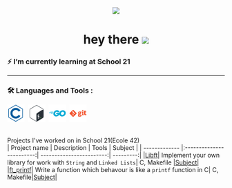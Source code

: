 <div id="header" align="center">
  <img src="https://media.giphy.com/media/xVRRDVP6lqtNQJrzN7/giphy.gif" width="100"/>
</div>

<h1 align="center">
  hey there
  <img src="https://media.giphy.com/media/hvRJCLFzcasrR4ia7z/giphy.gif" width="30px"/>
</h1>

### ⚡ I’m currently learning at School 21

<!-- [![jaeskim's 42 stats](https://badge42.herokuapp.com/api/stats/nfarfetc)](https://github.com/JaeSeoKim/badge42) -->

---
### :hammer_and_wrench: Languages and Tools :
<div>
  <img src="https://github.com/devicons/devicon/blob/master/icons/c/c-line.svg" title="C" alt="C" width="40" height="40"/>&nbsp;
  <img src="https://github.com/devicons/devicon/blob/master/icons/bash/bash-original.svg" title="Bash" alt="Bash" width="40" height="40"/>&nbsp;
  <img src="https://github.com/devicons/devicon/blob/master/icons/go/go-original-wordmark.svg" title="Go" alt="Go" width="40" height="40"/>&nbsp;
  <img src="https://github.com/devicons/devicon/blob/master/icons/git/git-plain-wordmark.svg" title="Git" alt="Git" width="40" height="40"/>&nbsp;

</div>


<br> Projects I've worked on in School 21(Ecole 42) </br>
| Project name      | Description                | Tools | Subject |
| ------------- |:------------------------:| ------------------------:| ---------:|
|[Libft](https://github.com/MKKurbandibirov/Libft)| Implement your own library for work with ```String``` and ```Linked Lists```| C, Makefile |[Subject](https://github.com/MKKurbandibirov/Libft/blob/master/Subject.pdf)|
|[ft_printf](https://github.com/MKKurbandibirov/ft_printf/tree/master)| Write a function which behavour is like a ```printf``` function in C| C, Makefile|[Subject](https://github.com/MKKurbandibirov/ft_printf/blob/master/Subject.pdf)|
